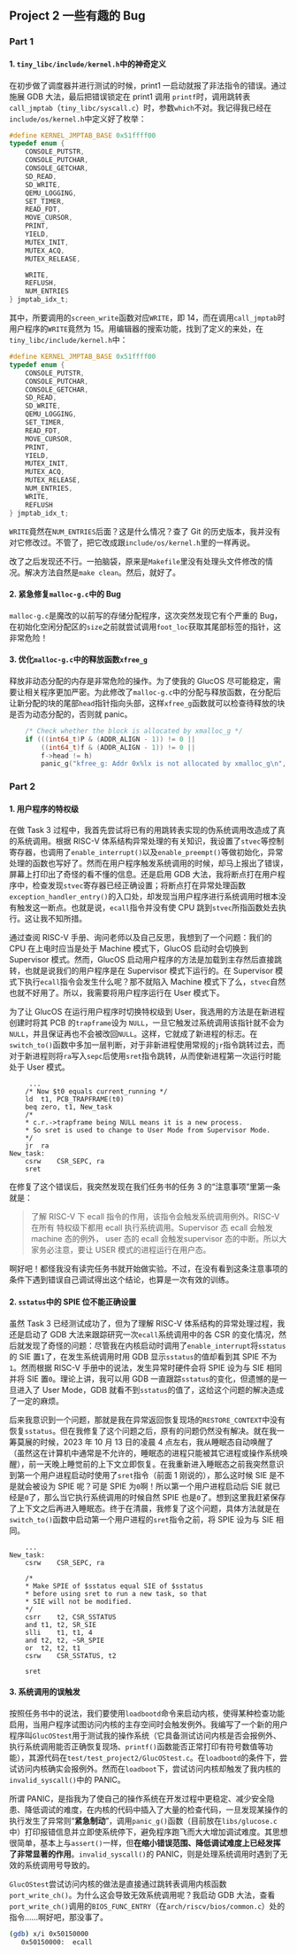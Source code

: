## Project 2 一些有趣的 Bug

### Part 1

#### 1. `tiny_libc/include/kernel.h`中的神奇定义

  在初步做了调度器并进行测试的时候，print1 一启动就报了非法指令的错误。通过施展 GDB 大法，最后把错误锁定在 print1 调用 `printf`时，调用跳转表`call_jmptab`（`tiny_libc/syscall.c`）时，参数`which`不对。我记得我已经在`include/os/kernel.h`中定义好了枚举：

```c
#define KERNEL_JMPTAB_BASE 0x51ffff00
typedef enum {
    CONSOLE_PUTSTR,
    CONSOLE_PUTCHAR,
    CONSOLE_GETCHAR,
    SD_READ,
    SD_WRITE,
    QEMU_LOGGING,
    SET_TIMER,
    READ_FDT,
    MOVE_CURSOR,
    PRINT,
    YIELD,
    MUTEX_INIT,
    MUTEX_ACQ,
    MUTEX_RELEASE,

    WRITE,
    REFLUSH,
    NUM_ENTRIES
} jmptab_idx_t;
```

  其中，所要调用的`screen_write`函数对应`WRITE`，即 14，而在调用`call_jmptab`时用户程序的`WRITE`竟然为 15。用编辑器的搜索功能，找到了定义的来处，在`tiny_libc/include/kernel.h`中：

```c
#define KERNEL_JMPTAB_BASE 0x51ffff00
typedef enum {
    CONSOLE_PUTSTR,
    CONSOLE_PUTCHAR,
    CONSOLE_GETCHAR,
    SD_READ,
    SD_WRITE,
    QEMU_LOGGING,
    SET_TIMER,
    READ_FDT,
    MOVE_CURSOR,
    PRINT,
    YIELD,
    MUTEX_INIT,
    MUTEX_ACQ,
    MUTEX_RELEASE,
    NUM_ENTRIES,
    WRITE,
    REFLUSH
} jmptab_idx_t;
```

  `WRITE`竟然在`NUM_ENTRIES`后面？这是什么情况？查了 Git 的历史版本，我并没有对它修改过。不管了，把它改成跟`include/os/kernel.h`里的一样再说。

  改了之后发现还不行。一拍脑袋，原来是`Makefile`里没有处理头文件修改的情况。解决方法自然是`make clean`。然后，就好了。

#### 2. 紧急修复`malloc-g.c`中的 Bug

  `malloc-g.c`是魔改的以前写的存储分配程序，这次突然发现它有个严重的 Bug，在初始化空闲分配区的`size`之前就尝试调用`foot_loc`获取其尾部标签的指针，这非常危险！

#### 3. 优化`malloc-g.c`中的释放函数`xfree_g`

  释放非动态分配的内存是非常危险的操作。为了使我的 GlucOS 尽可能稳定，需要让相关程序更加严密。为此修改了`malloc-g.c`中的分配与释放函数，在分配后让新分配的块的尾部`head`指针指向头部，这样`xfree_g`函数就可以检查待释放的块是否为动态分配的，否则就 panic。

```c
    /* Check whether the block is allocated by xmalloc_g */
    if (((int64_t)P & (ADDR_ALIGN - 1)) != 0 ||
        ((int64_t)f & (ADDR_ALIGN - 1)) != 0 ||
        f->head != h)
        panic_g("kfree_g: Addr 0x%lx is not allocated by xmalloc_g\n", (int64_t)P);
```

### Part 2

#### 1. 用户程序的特权级

  在做 Task 3 过程中，我首先尝试将已有的用跳转表实现的伪系统调用改造成了真的系统调用。根据 RISC-V 体系结构异常处理的有关知识，我设置了`stvec`等控制寄存器，也调用了`enable_interrupt()`以及`enable_preempt()`等做初始化，异常处理的函数也写好了。然而在用户程序触发系统调用的时候，却马上报出了错误，屏幕上打印出了奇怪的看不懂的信息。还是启用 GDB 大法，我将断点打在用户程序中，检查发现`stvec`寄存器已经正确设置；将断点打在异常处理函数`exception_handler_entry()`的入口处，却发现当用户程序进行系统调用时根本没有触发这一断点。也就是说，`ecall`指令并没有使 CPU 跳到`stvec`所指函数处去执行。这让我不知所措。

  通过查阅 RISC-V 手册、询问老师以及自己反思，我想到了一个问题：我们的 CPU 在上电时应当是处于 Machine 模式下，GlucOS 启动时会切换到 Supervisor 模式。然而，GlucOS 启动用户程序的方法是加载到主存然后直接跳转，也就是说我们的用户程序是在 Supervisor 模式下运行的。在 Supervisor 模式下执行`ecall`指令会发生什么呢？那不就陷入 Machine 模式下了么，`stvec`自然也就不好用了。所以，我需要将用户程序运行在 User 模式下。

  为了让 GlucOS 在运行用户程序时切换特权级到 User，我选用的方法是在新进程创建时将其 PCB 的`trapframe`设为 `NULL`，一旦它触发过系统调用该指针就不会为`NULL`，并且保证再也不会被改回`NULL`。这样，它就成了新进程的标志。在`switch_to()`函数中多加一层判断，对于非新进程使用常规的`jr`指令跳转过去，而对于新进程则将`ra`写入`sepc`后使用`sret`指令跳转，从而使新进程第一次运行时能处于 User 模式。

```assembly
	 ...
 	/* Now $t0 equals current_running */
    ld	t1, PCB_TRAPFRAME(t0)
    beq	zero, t1, New_task
    /*
    * c.r.->trapframe being NULL means it is a new process.
    * So sret is used to change to User Mode from Supervisor Mode.
    */
    jr	ra
New_task:
    csrw	CSR_SEPC, ra
    sret
```

  在修复了这个错误后，我突然发现在我们任务书的任务 3 的“注意事项”里第一条就是：

>   了解 RISC-V 下 ecall 指令的作用，该指令会触发系统调用例外。RISC-V 在所有 特权级下都用 ecall 执行系统调用。Supervisor 态 ecall 会触发 machine 态的例外， user 态的 ecall 会触发supervisor 态的中断。所以大家务必注意，要让 USER 模式的进程运行在用户态。

  啊好吧！都怪我没有读完任务书就开始做实验。不过，在没有看到这条注意事项的条件下遇到错误自己调试得出这个结论，也算是一次有效的训练。

#### 2. `sstatus`中的 SPIE 位不能正确设置

  虽然 Task 3 已经测试成功了，但为了理解 RISC-V 体系结构的异常处理过程，我还是启动了 GDB 大法来跟踪研究一次`ecall`系统调用中的各 CSR 的变化情况，然后就发现了奇怪的问题：尽管我在内核启动时调用了`enable_interrupt`将`sstatus`的 SIE 置`1`了，在发生系统调用时用 GDB 显示`sstatus`的值却看到其 SPIE 不为`1`。然而根据 RISC-V 手册中的说法，发生异常时硬件会将 SPIE 设为与 SIE 相同并将 SIE 置`0`。理论上讲，我可以用 GDB 一直跟踪`sstatus`的变化，但遗憾的是一旦进入了 User Mode，GDB 就看不到`sstatus`的值了，这给这个问题的解决造成了一定的麻烦。

  后来我意识到一个问题，那就是我在异常返回恢复现场的`RESTORE_CONTEXT`中没有恢复`sstatus`。但在我修复了这个问题之后，原有的问题仍然没有解决。就在我一筹莫展的时候，2023 年 10 月 13 日的凌晨 4 点左右，我从睡眠态自动唤醒了（虽然这在计算机中通常是不允许的，睡眠态的进程只能被其它进程或操作系统唤醒），前一天晚上睡觉前的上下文立即恢复。在我重新进入睡眠态之前我突然意识到第一个用户进程启动时使用了`sret`指令（前面 1 刚说的），那么这时候 SIE 是不是就会被设为 SPIE 呢？可是 SPIE 为`0`啊！所以第一个用户进程启动后 SIE 就已经是`0`了，那么当它执行系统调用的时候自然 SPIE 也是`0`了。想到这里我赶紧保存了上下文之后再进入睡眠态。终于在清晨，我修复了这个问题，具体方法就是在`switch_to()`函数中启动第一个用户进程的`sret`指令之前，将 SPIE 设为与 SIE 相同。

```assembly
	...
New_task:
    csrw	CSR_SEPC, ra

    /*
    * Make SPIE of $sstatus equal SIE of $sstatus
    * before using sret to run a new task, so that
    * SIE will not be modified.
    */
    csrr	t2, CSR_SSTATUS
    and	t1, t2, SR_SIE
    slli	t1, t1, 4
    and	t2, t2, ~SR_SPIE
    or	t2, t2, t1
    csrw	CSR_SSTATUS, t2

    sret
```

#### 3. 系统调用的误触发

  按照任务书中的说法，我们要使用`loadbootd`命令来启动内核，使得某种检查功能启用，当用户程序试图访问内核的主存空间时会触发例外。我编写了一个新的用户程序叫`GlucOStest`用于测试我的操作系统（它具备测试访问内核是否会报例外、执行系统调用能否正确恢复现场、`printf()`函数能否正常打印有符号数值等功能），其源代码在`test/test_project2/GlucOStest.c`。在`loadbootd`的条件下，尝试访问内核确实会报例外。然而在`loadboot`下，尝试访问内核却触发了我内核的`invalid_syscall()`中的 PANIC。

  所谓 PANIC，是指我为了使自己的操作系统在开发过程中更稳定、减少安全隐患、降低调试的难度，在内核的代码中插入了大量的检查代码，一旦发现某操作的执行发生了异常则“**紧急制动**”，调用`panic_g()`函数（目前放在`libs/glucose.c`中）打印报错信息并立即使系统停下，避免程序跑飞而大大增加调试难度。其思想很简单，基本上与`assert()`一样，但**在缩小错误范围、降低调试难度上已经发挥了非常显著的作用**。`invalid_syscall()`的 PANIC，则是处理系统调用时遇到了无效的系统调用号导致的。

  `GlucOStest`尝试访问内核的做法是直接通过跳转表调用内核函数`port_write_ch()`。为什么这会导致无效系统调用呢？我启动 GDB 大法，查看`port_write_ch()`调用的`BIOS_FUNC_ENTRY`（在`arch/riscv/bios/common.c`）处的指令……啊好吧，那没事了。

```bash
(gdb) x/i 0x50150000
   0x50150000:	ecall
```

